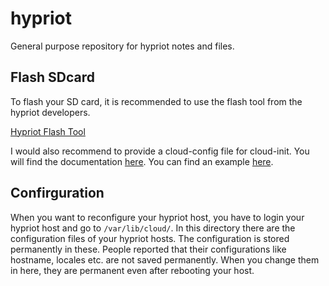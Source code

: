# hypriot

General purpose repository for hypriot notes and files.

## Flash SDcard

To flash your SD card, it is recommended to use the flash tool from the hypriot developers.

[Hypriot Flash Tool](https://github.com/hypriot/flash)

I would also recommend to provide a cloud-config file for cloud-init. You will find the documentation [here](https://cloudinit.readthedocs.io/en/latest/). You can find an example [here](https://github.com/racoon63/hypriot/cloud-init/cloud-config.example.yaml).

## Confirguration

When you want to reconfigure your hypriot host, you have to login your hypriot host and go to `/var/lib/cloud/`. In this directory there are the configuration files of your hypriot hosts. The configuration is stored permanently in these. People reported that their configurations like hostname, locales etc. are not saved permanently. When you change them in here, they are permanent even after rebooting your host.
